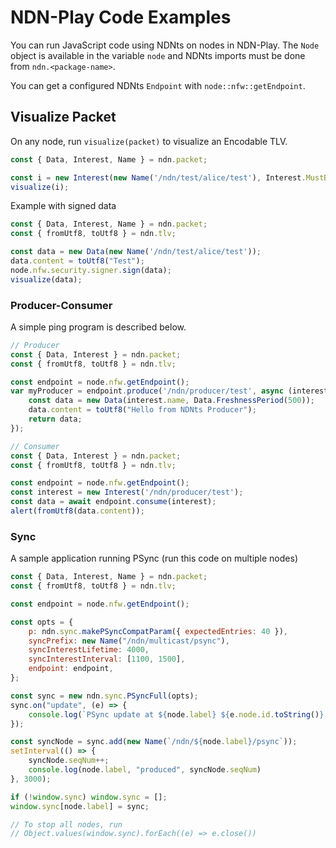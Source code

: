 # NDN-Play Code Examples

You can run JavaScript code using NDNts on nodes in NDN-Play. The `Node` object is available in the variable `node` and NDNts imports must be done from `ndn.<package-name>`.

You can get a configured NDNts `Endpoint` with `node::nfw::getEndpoint`.

## Visualize Packet
On any node, run `visualize(packet)` to visualize an Encodable TLV.

```js
const { Data, Interest, Name } = ndn.packet;

const i = new Interest(new Name('/ndn/test/alice/test'), Interest.MustBeFresh);
visualize(i);
```

Example with signed data

```js
const { Data, Interest, Name } = ndn.packet;
const { fromUtf8, toUtf8 } = ndn.tlv;

const data = new Data(new Name('/ndn/test/alice/test'));
data.content = toUtf8("Test");
node.nfw.security.signer.sign(data);
visualize(data);
```

### Producer-Consumer

A simple ping program is described below.

```js
// Producer
const { Data, Interest } = ndn.packet;
const { fromUtf8, toUtf8 } = ndn.tlv;

const endpoint = node.nfw.getEndpoint();
var myProducer = endpoint.produce('/ndn/producer/test', async (interest) => {
    const data = new Data(interest.name, Data.FreshnessPeriod(500));
    data.content = toUtf8("Hello from NDNts Producer");
    return data;
});

// Consumer
const { Data, Interest } = ndn.packet;
const { fromUtf8, toUtf8 } = ndn.tlv;

const endpoint = node.nfw.getEndpoint();
const interest = new Interest('/ndn/producer/test');
const data = await endpoint.consume(interest);
alert(fromUtf8(data.content));
```

### Sync

A sample application running PSync (run this code on multiple nodes)

```js
const { Data, Interest, Name } = ndn.packet;
const { fromUtf8, toUtf8 } = ndn.tlv;

const endpoint = node.nfw.getEndpoint();

const opts = {
    p: ndn.sync.makePSyncCompatParam({ expectedEntries: 40 }),
    syncPrefix: new Name("/ndn/multicast/psync"),
    syncInterestLifetime: 4000,
    syncInterestInterval: [1100, 1500],
    endpoint: endpoint,
};

const sync = new ndn.sync.PSyncFull(opts);
sync.on("update", (e) => {
    console.log(`PSync update at ${node.label} ${e.node.id.toString()} = ${e.loSeqNum} - ${e.hiSeqNum}`);
});

const syncNode = sync.add(new Name(`/ndn/${node.label}/psync`));
setInterval(() => {
    syncNode.seqNum++;
    console.log(node.label, "produced", syncNode.seqNum)
}, 3000);

if (!window.sync) window.sync = [];
window.sync[node.label] = sync;

// To stop all nodes, run
// Object.values(window.sync).forEach((e) => e.close())
```
